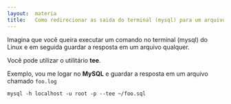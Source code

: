 ```yaml
---
layout:  materia
title:   Como redirecionar as saida do terminal (mysql) para um arquivo
---
```


Imagina que você queira executar um comando no terminal (mysql) do Linux e em seguida guardar a resposta em um arquivo qualquer.

Você pode utilizar o utilitário __tee__.

Exemplo, vou me logar no __MySQL__ e guardar a resposta em um arquivo chamado `foo.log`

    mysql -h localhost -u root -p --tee ~/foo.sql







    